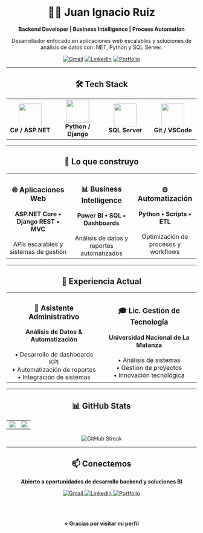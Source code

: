<div align="center">

# 👨‍💻 Juan Ignacio Ruiz

**Backend Developer | Business Intelligence | Process Automation**

Desarrollador enfocado en aplicaciones web escalables y soluciones de análisis de datos con .NET, Python y SQL Server.

[![Gmail](https://img.shields.io/badge/Gmail-EA4335?style=for-the-badge&logo=gmail&logoColor=white)](mailto:juanignacioruiz540@gmail.com)
[![LinkedIn](https://img.shields.io/badge/LinkedIn-0A66C2?style=for-the-badge&logo=linkedin&logoColor=white)](https://linkedin.com/in/juan-ignacio-ruiz)
[![Portfolio](https://img.shields.io/badge/Portfolio-000000?style=for-the-badge&logo=vercel&logoColor=white)](https://jiruiz.pythonanywhere.com)

</div>

---

<div align="center">

## 🛠️ Tech Stack

<table>
  <tr>
    <td align="center" width="25%">
      <img height="60" src="https://skillicons.dev/icons?i=cs,dotnet" />
      <br><strong>C# / ASP.NET</strong>
    </td>
    <td align="center" width="25%">
      <img height="60" src="https://skillicons.dev/icons?i=python,django" />
      <br><strong>Python / Django</strong>
    </td>
    <td align="center" width="25%">
      <img height="60" src="https://user-images.githubusercontent.com/25181517/183896128-ec99105a-ec1a-4d85-b08b-1aa1620b2046.png" />
      <br><strong>SQL Server</strong>
    </td>
    <td align="center" width="25%">
      <img height="60" src="https://skillicons.dev/icons?i=git,vscode" />
      <br><strong>Git / VSCode</strong>
    </td>
  </tr>
</table>

</div>

---

<div align="center">

## 🚀 Lo que construyo

<table>
  <tr>
    <td align="center" width="33%">
      <h3>🌐 Aplicaciones Web</h3>
      <strong>ASP.NET Core • Django REST • MVC</strong>
      <br><br>
      APIs escalables y sistemas de gestión
    </td>
    <td align="center" width="33%">
      <h3>📊 Business Intelligence</h3>
      <strong>Power BI • SQL • Dashboards</strong>
      <br><br>
      Análisis de datos y reportes automatizados
    </td>
    <td align="center" width="33%">
      <h3>⚙️ Automatización</h3>
      <strong>Python • Scripts • ETL</strong>
      <br><br>
      Optimización de procesos y workflows
    </td>
  </tr>
</table>

</div>

---

<div align="center">

## 💼 Experiencia Actual

<table>
  <tr>
    <td align="center" width="50%">
      <h3>🏢 Asistente Administrativo</h3>
      <strong>Análisis de Datos & Automatización</strong>
      <br><br>
      • Desarrollo de dashboards KPI<br>
      • Automatización de reportes<br>
      • Integración de sistemas
    </td>
    <td align="center" width="50%">
      <h3>🎓 Lic. Gestión de Tecnología</h3>
      <strong>Universidad Nacional de La Matanza</strong>
      <br><br>
      • Análisis de sistemas<br>
      • Gestión de proyectos<br>
      • Innovación tecnológica
    </td>
  </tr>
</table>

</div>

---

<div align="center">

## 📊 GitHub Stats

<table>
  <tr>
    <td width="50%">
      <img src="https://github-readme-stats.vercel.app/api?username=tuusuario&show_icons=true&theme=tokyonight&hide_border=true&title_color=00D4FF&icon_color=00D4FF&text_color=ffffff&bg_color=0A0E27"/>
    </td>
    <td width="50%">
      <img src="https://github-readme-stats.vercel.app/api/top-langs/?username=tuusuario&layout=compact&theme=tokyonight&hide_border=true&title_color=00D4FF&text_color=ffffff&bg_color=0A0E27"/>
    </td>
  </tr>
</table>

![GitHub Streak](https://streak-stats.demolab.com?user=tuusuario&theme=tokyonight&hide_border=true&background=0A0E27&stroke=00D4FF&ring=00D4FF&fire=FF6B35&currStreakLabel=00D4FF)

</div>

---

<div align="center">

## 📫 Conectemos

**Abierto a oportunidades de desarrollo backend y soluciones BI**

<a href="mailto:juanignacioruiz540@gmail.com">
  <img src="https://img.shields.io/badge/Gmail-EA4335?style=for-the-badge&logo=gmail&logoColor=white" alt="Gmail"/>
</a>
<a href="https://linkedin.com/in/juan-ignacio-ruiz">
  <img src="https://img.shields.io/badge/LinkedIn-0A66C2?style=for-the-badge&logo=linkedin&logoColor=white" alt="LinkedIn"/>
</a>
<a href="https://jiruiz.pythonanywhere.com">
  <img src="https://img.shields.io/badge/Portfolio-000000?style=for-the-badge&logo=vercel&logoColor=white" alt="Portfolio"/>
</a>

<br><br>

**⭐ Gracias por visitar mi perfil**

</div>
